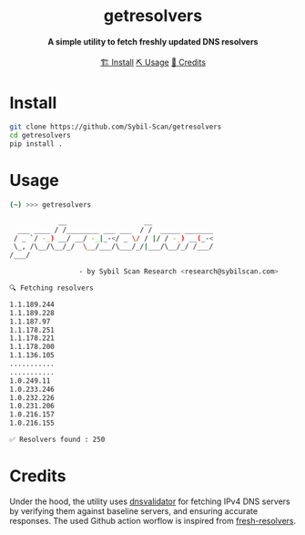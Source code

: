<h1 align="center">
    getresolvers
  <br>
</h1>

<h4 align="center">A simple utility to fetch freshly updated DNS resolvers</h4>


<p align="center">
  <a href="#install">🏗️ Install</a>
  <a href="#usage">⛏️ Usage</a>
  <a href="#credits">📝 Credits</a>
  <br>
</p>


# Install
```sh
git clone https://github.com/Sybil-Scan/getresolvers
cd getresolvers
pip install .
```

# Usage

```sh
(~) >>> getresolvers

            __                   __
  ___ ____ / /________ ___ ___  / /  _____ _______
 / _ `/ -_) __/ __/ -_|_-</ _ \/ / |/ / -_) __(_-<
 \_, /\__/\__/_/  \__/___/\___/_/|___/\__/_/ /___/
/___/

                 - by Sybil Scan Research <research@sybilscan.com>

🔍 Fetching resolvers

1.1.189.244
1.1.189.228
1.1.187.97
1.1.178.251
1.1.178.221
1.1.178.200
1.1.136.105
...........
...........
1.0.249.11
1.0.233.246
1.0.232.226
1.0.231.206
1.0.216.157
1.0.216.155

✅ Resolvers found : 250
```

# Credits

Under the hood, the utility uses [dnsvalidator](https://github.com/vortexau/dnsvalidator) for fetching IPv4 DNS servers by verifying them against baseline servers, and ensuring accurate responses. The used Github action worflow is inspired from [fresh-resolvers](https://github.com/BonJarber/fresh-resolvers). 